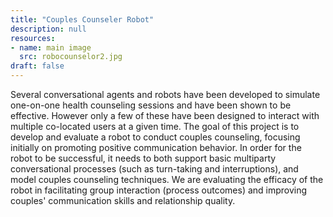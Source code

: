 ```yaml
---
title: "Couples Counseler Robot"
description: null
resources:
- name: main image
  src: robocounselor2.jpg
draft: false
---
```


Several conversational agents and robots have been developed to simulate one-on-one health counseling sessions and have been shown to be effective.
However only a few of these have been designed to interact with multiple co-located users at a given time.
The goal of this project is to develop and evaluate a robot to conduct  couples counseling, focusing
initially on promoting positive communication behavior.
In order for the robot to be successful, it needs to both support basic multiparty conversational processes (such as turn-taking and interruptions), and
model couples counseling techniques.
We are evaluating the efficacy of the robot in facilitating group interaction (process outcomes) and improving
couples' communication skills and relationship quality.

